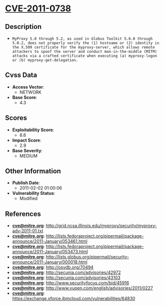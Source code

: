 
# [CVE-2011-0738](http://grid.ncsa.illinois.edu/myproxy/security/myproxy-adv-2011-01.txt)

## Description

- `MyProxy 5.0 through 5.2, as used in Globus Toolkit 5.0.0 through 5.0.2, does not properly verify the (1) hostname or (2) identity in the X.509 certificate for the myproxy-server, which allows remote attackers to spoof the server and conduct man-in-the-middle (MITM) attacks via a crafted certificate when executing (a) myproxy-logon or (b) myproxy-get-delegation.`

## Cvss Data

- **Access Vector**:
  - NETWORK
- **Base Score**:
  - 4.3

## Scores

- **Exploitability Score**:
  - 8.6
- **Impact Score**:
  - 2.9
- **Base Severity**:
  - MEDIUM

## Other Information

- **Publish Date**:
  - 2011-02-02 01:00:06
- **Vulnerability Status**:
  - Modified

## References

- **cve@mitre.org**: http://grid.ncsa.illinois.edu/myproxy/security/myproxy-adv-2011-01.txt
- **cve@mitre.org**: http://lists.fedoraproject.org/pipermail/package-announce/2011-January/053461.html
- **cve@mitre.org**: http://lists.fedoraproject.org/pipermail/package-announce/2011-January/053473.html
- **cve@mitre.org**: http://lists.globus.org/pipermail/security-announce/2011-January/000018.html
- **cve@mitre.org**: http://osvdb.org/70494
- **cve@mitre.org**: http://secunia.com/advisories/42972
- **cve@mitre.org**: http://secunia.com/advisories/43103
- **cve@mitre.org**: http://www.securityfocus.com/bid/45916
- **cve@mitre.org**: http://www.vupen.com/english/advisories/2011/0227
- **cve@mitre.org**: https://exchange.xforce.ibmcloud.com/vulnerabilities/64830
